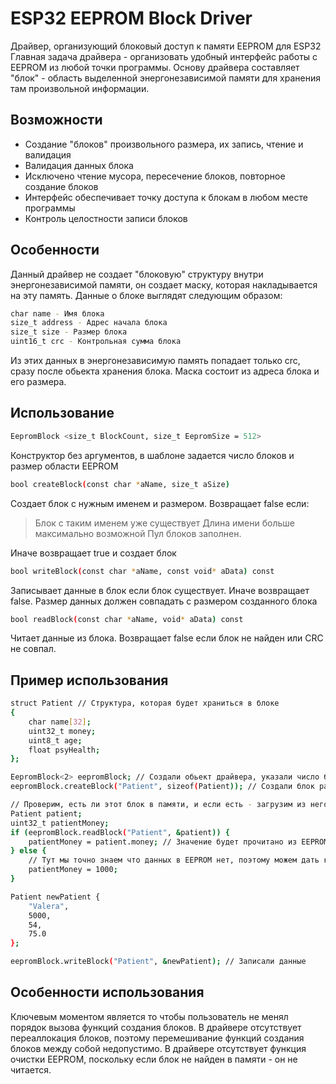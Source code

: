 # ESP32 EEPROM Block Driver

Драйвер, организующий блоковый доступ к памяти EEPROM для ESP32
Главная задача драйвера - организовать удобный интерфейс работы с EEPROM из любой точки программы.
Основу драйвера составляет "блок" - область выделенной энергонезависимой памяти для хранения там произвольной информации.

## Возможности

* Создание "блоков" произвольного размера, их запись, чтение и валидация
* Валидация данных блока
* Исключено чтение мусора, пересечение блоков, повторное создание блоков
* Интерфейс обеспечивает точку доступа к блокам в любом месте программы
* Контроль целостности записи блоков

## Особенности

Данный драйвер не создает "блоковую" структуру внутри энергонезависимой памяти, он создает маску, которая накладывается на эту память. Данные о блоке выглядят следующим образом:
```sh
char name - Имя блока
size_t address - Адрес начала блока
size_t size - Размер блока
uint16_t crc - Контрольная сумма блока
```
Из этих данных в энергонезависимую память попадает только crc, сразу после обьекта хранения блока. Маска состоит из адреса блока и его размера.

## Использование

```sh
EepromBlock <size_t BlockCount, size_t EepromSize = 512>
```
Конструктор без аргументов, в шаблоне задается число блоков и размер области EEPROM
```sh
bool createBlock(const char *aName, size_t aSize)
```
Создает блок с нужным именем и размером. Возвращает false если:
> Блок с таким именем уже существует
Длина имени больше максимально возможной
Пул блоков заполнен.

Иначе возвращает true и создает блок
```sh
bool writeBlock(const char *aName, const void* aData) const
```
Записывает данные в блок если блок существует. Иначе возвращает false. Размер данных должен совпадать с размером созданного блока

```sh
bool readBlock(const char *aName, void* aData) const
```
Читает данные из блока. Возвращает false если блок не найден или CRC не совпал.

## Пример использования

```sh
struct Patient // Структура, которая будет храниться в блоке
{
    char name[32];
    uint32_t money;
    uint8_t age;
    float psyHealth;
};

EepromBlock<2> eepromBlock; // Создали обьект драйвера, указали число блоков
eepromBlock.createBlock("Patient", sizeof(Patient)); // Создали блок размером структуры Patient

// Проверим, есть ли этот блок в памяти, и если есть - загрузим из него значения
Patient patient;
uint32_t patientMoney;
if (eepromBlock.readBlock("Patient", &patient)) {
    patientMoney = patient.money; // Значение будет прочитано из EEPROM
} else {
    // Тут мы точно знаем что данных в EEPROM нет, поэтому можем дать какое то дефолтное число
    patientMoney = 1000;
}

Patient newPatient {
    "Valera",
    5000,
    54,
    75.0
};

eepromBlock.writeBlock("Patient", &newPatient); // Записали данные 
```

## Особенности использования

Ключевым моментом является то чтобы пользователь не менял порядок вызова функций создания блоков. В драйвере отсутствует переаллокация блоков, поэтому перемешивание функций создания блоков между собой недопустимо. В драйвере отсутствует функция очистки EEPROM, поскольку если блок не найден в памяти - он не читается.
